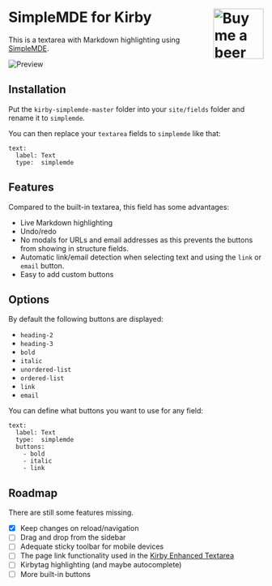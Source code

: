 # SimpleMDE for Kirby <a href="https://www.paypal.me/medienbaecker"><img width="99" src="http://www.medienbaecker.com/beer.png" alt="Buy me a beer" align="right"></a>

This is a textarea with Markdown highlighting using [SimpleMDE](https://github.com/sparksuite/simplemde-markdown-editor).

![Preview](https://user-images.githubusercontent.com/7975568/33186314-de426910-d088-11e7-914a-10e874fd0cef.gif)

## Installation

Put the `kirby-simplemde-master` folder into your `site/fields` folder and rename it to `simplemde`.

You can then replace your `textarea` fields to `simplemde` like that:


```
text:
  label: Text
  type:  simplemde
```

## Features

Compared to the built-in textarea, this field has some advantages:

- Live Markdown highlighting
- Undo/redo
- No modals for URLs and email addresses as this prevents the buttons from showing in structure fields.
- Automatic link/email detection when selecting text and using the `link` or `email` button.
- Easy to add custom buttons

## Options

By default the following buttons are displayed:

- `heading-2`
- `heading-3`
- `bold`
- `italic`
- `unordered-list`
- `ordered-list`
- `link`
- `email`

You can define what buttons you want to use for any field:

```
text:
  label: Text
  type:  simplemde
  buttons:
    - bold
    - italic
    - link
```

## Roadmap

There are still some features missing.

- [x] Keep changes on reload/navigation 
- [ ] Drag and drop from the sidebar
- [ ] Adequate sticky toolbar for mobile devices
- [ ] The page link functionality used in the [Kirby Enhanced Textarea](https://github.com/medienbaecker/kirby-enhanced-textarea)
- [ ] Kirbytag highlighting (and maybe autocomplete)
- [ ] More built-in buttons